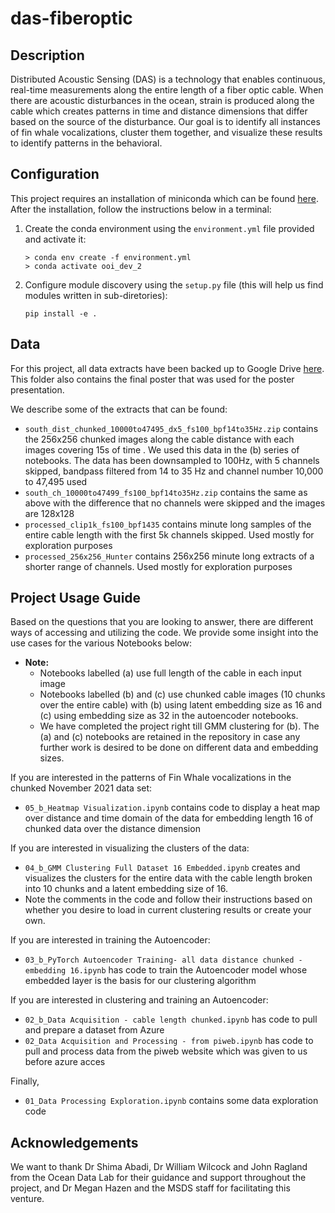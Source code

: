 # das-fiberoptic

## Description

Distributed Acoustic Sensing (DAS) is a technology that enables continuous, real-time measurements along the entire length of a fiber optic cable. When there are acoustic disturbances in the ocean, strain is produced along the cable which creates patterns in time and distance dimensions that differ based on the source of the disturbance. Our goal is to identify all instances of fin whale vocalizations, cluster them together, and visualize these results to identify patterns in the behavioral.

## Configuration

This project requires an installation of miniconda which can be found [here](https://docs.conda.io/en/latest/miniconda.html). After the installation, follow the instructions below in a terminal:

1. Create the conda environment using the `environment.yml` file provided and activate it:

   ```{bash}
   > conda env create -f environment.yml
   > conda activate ooi_dev_2

   ```

2. Configure module discovery using the `setup.py` file (this will help us find modules written in sub-diretories):

   ```{bash}
   pip install -e .
   ```

## Data

For this project, all data extracts have been backed up to Google Drive [here](https://drive.google.com/drive/folders/1W_NFEwdf4rf5sju6PIvDdZYjCBmsGh7N?usp=sharing). This folder also contains the final poster that was used for the poster presentation.

We describe some of the extracts that can be found:

- `south_dist_chunked_10000to47495_dx5_fs100_bpf14to35Hz.zip` contains the 256x256 chunked images along the cable distance with each images covering 15s of time . We used this data in the (b) series of notebooks. The data has been downsampled to 100Hz, with 5 channels skipped, bandpass filtered from 14 to 35 Hz and channel number 10,000 to 47,495 used
- `south_ch_10000to47499_fs100_bpf14to35Hz.zip` contains the same as above with the difference that no channels were skipped and the images are 128x128
- `processed_clip1k_fs100_bpf1435` contains minute long samples of the entire cable length with the first 5k channels skipped. Used mostly for exploration purposes
- `processed_256x256_Hunter` contains 256x256 minute long extracts of a shorter range of channels. Used mostly for exploration purposes

## Project Usage Guide

Based on the questions that you are looking to answer, there are different ways of accessing and utilizing the code. We provide some insight into the use cases for the various Notebooks below:

- **Note:**
  - Notebooks labelled (a) use full length of the cable in each input image
  - Notebooks labelled (b) and (c) use chunked cable images (10 chunks over the entire cable) with (b) using latent embedding size as 16 and (c) using embedding size as 32 in the autoencoder notebooks.
  - We have completed the project right till GMM clustering for (b). The (a) and (c) notebooks are retained in the repository in case any further work is desired to be done on different data and embedding sizes.

If you are interested in the patterns of Fin Whale vocalizations in the chunked November 2021 data set:

- `05_b_Heatmap Visualization.ipynb` contains code to display a heat map over distance and time domain of the data for embedding length 16 of chunked data over the distance dimension

If you are interested in visualizing the clusters of the data:

- `04_b_GMM Clustering Full Dataset 16 Embedded.ipynb` creates and visualizes the clusters for the entire data with the cable length broken into 10 chunks and a latent embedding size of 16.
- Note the comments in the code and follow their instructions based on whether you desire to load in current clustering results or create your own.

 If you are interested in training the Autoencoder:

- `03_b_PyTorch Autoencoder Training- all data distance chunked - embedding 16.ipynb` has code to train the Autoencoder model whose embedded layer is the basis for our clustering algorithm

 If you are interested in clustering and training an Autoencoder:

- `02_b_Data Acquisition - cable length chunked.ipynb` has code to pull and prepare a dataset from Azure
- `02_Data Acquisition and Processing - from piweb.ipynb` has code to pull and process data from the piweb website which was given to us before azure acces

 Finally,

- `01_Data Processing Exploration.ipynb` contains some data exploration code

## Acknowledgements

We want to thank Dr Shima Abadi, Dr William Wilcock and John Ragland from the Ocean Data Lab for their guidance and support throughout the project, and Dr Megan Hazen and the MSDS staff for facilitating this venture.

